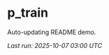 # p_train

Auto-updating README demo.

<!--START_SECTION:status-->
_Last run: 2025-10-07 03:00 UTC_
<!--END_SECTION:status-->













































































































































































































































































































































































































































































































































































































































































































































































































































































































































































































































